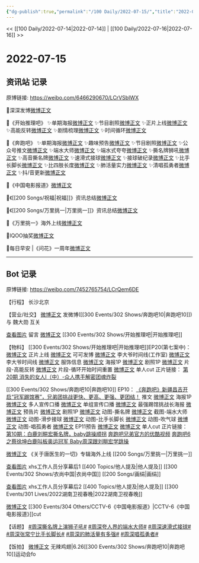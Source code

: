 ```yaml
---
{"dg-publish":true,"permalink":"/100 Daily/2022-07-15/","title":"2022-07-15","created":"2022-12-06T16:09:12.000+08:00","updated":"2023-04-11T14:46:33.000+08:00"}
---
```



<< [[100 Daily/2022-07-14\|2022-07-14]] | [[100 Daily/2022-07-16\|2022-07-16]] >>

# 2022-07-15

## 资讯站 记录

原博链接: https://weibo.com/6466290670/LCrVSbIWX

🌟深深发博[微博正文](https://m.weibo.cn/6466290670/4791592068318994)

🌟《开始推理吧》
✨单期海报[微博正文](https://m.weibo.cn/6466290670/4791440707687389)
✨节目剧照[微博正文](https://m.weibo.cn/6466290670/4791486929440750)
✨正片上线[微博正文](https://m.weibo.cn/6466290670/4791550100376166)
✨高能反转[微博正文](https://m.weibo.cn/6466290670/4791551424987252)
✨剧情梳理[微博正文](https://m.weibo.cn/6466290670/4791567343421065)
✨时间循环[微博正文](https://m.weibo.cn/6466290670/4791582153509101)

🌟《奔跑吧》
✨单期海报[微博正文](https://m.weibo.cn/6466290670/4791441290696825)
✨趣味预告[微博正文](https://m.weibo.cn/6466290670/4791454314269142)
✨节目剧照[微博正文](https://m.weibo.cn/6466290670/4791546585290571)
✨公众号推文[微博正文](https://m.weibo.cn/6466290670/4791504688910704)
✨端水大师[微博正文](https://m.weibo.cn/6466290670/4791622116312909)
✨端水式夸夸[微博正文](https://m.weibo.cn/6466290670/4791622451069069)
✨撕名牌狮吼[微博正文](https://m.weibo.cn/6466290670/4791622409917817)
✨高音撕名牌[微博正文](https://m.weibo.cn/6466290670/4791621838702437)
✨速滑式接球[微博正文](https://m.weibo.cn/6466290670/4791621901617309)
✨接球破纪录[微博正文](https://m.weibo.cn/6466290670/4791622967757603)
✨比手长脚长[微博正文](https://m.weibo.cn/6466290670/4791621475110438)
✨比四肢长度[微博正文](https://m.weibo.cn/6466290670/4791623651170834)
✨肺活量实力[微博正文](https://m.weibo.cn/6466290670/4791620639129976)
✨清唱孤勇者[微博正文](https://m.weibo.cn/6466290670/4791624955857484)
✨抖/音更新[微博正文](https://m.weibo.cn/6466290670/4791623991431454)

🌟《中国电影报道》[微博正文](https://m.weibo.cn/6466290670/4791488666405911)

🌟《[[200 Songs/祝福\|祝福]]》资讯总结[微博正文](https://m.weibo.cn/6466290670/4791490968293256)

🌟《[[200 Songs/万里挑一\|万里挑一]]》资讯总结[微博正文](https://m.weibo.cn/6466290670/4791434462368517)

🌟《万里挑一》海外上线[微博正文](https://m.weibo.cn/6466290670/4791455585407793)

🌟IQOO抽奖[微博正文](https://m.weibo.cn/6466290670/4791627275043374)

🌟每日早安 |《问花》一周年[微博正文](https://m.weibo.cn/6466290670/4791422370189392)

---
## Bot 记录

原博链接: https://weibo.com/7452765754/LCrQem6DE

【行程】
长沙北京

【营业/社交】
[微博正文](https://weibo.com/1736988591/LCqGRyBYj) 发微博([[300 Events/302 Shows/奔跑吧10\|奔跑吧10]])
与 魏大勋 互关

[查看图片](https://wx3.sinaimg.cn/large/0088n2Pggy1h480aiq67hj30yi077wew.jpg) 留言 [微博正文](https://weibo.com/1736988591/LCglt8N50) [[300 Events/302 Shows/开始推理吧\|开始推理吧]]

【物料】
[[300 Events/302 Shows/开始推理吧\|开始推理吧]]EP20(第七案中)：
[微博正文](https://weibo.com/2162247381/LCpBirEqv) 正片上线
[微博正文](https://weibo.com/7736960489/LCpOCjvb3) 可可发博
[微博正文](https://weibo.com/7478855230/LCpODaxsF) 李大爷时间线(工作室)
[微博正文](https://weibo.com/2162247381/LCpLQjO1W) 李大爷时间线
[微博正文](https://weibo.com/7710473200/LCpqTjIlN) 服饰信息
[微博正文](https://weibo.com/2162247381/LCmCz9fNR) 海报1P
[微博正文](https://weibo.com/2162247381/LCnNCrfeB) 剧照1P
[微博正文](https://weibo.com/2162247381/LCpEnCylM) 片段-高能反转
[微博正文](https://weibo.com/2162247381/LCqgKBQQH) 片段-循环开始时间重置
[微博正文](http://weibo.com/1371117067/LCq8ScfdM) 单人cut
正片链接：
[第20期 消失的女人Ⅰ（中）-众人携手解密团魂炸裂](https://weibo.cn/sinaurl?u=https%3A%2F%2Fv.qq.com%2Fx%2Fcover%2Fmzc00200u0m8yak%2Ff0043qe4imr.html)

[[300 Events/302 Shows/奔跑吧10\|奔跑吧10]] EP10：
[《奔跑吧》新疆昌吉开启“冠军踢馆赛”，兄弟团挑战更快、更高、更强、更团结！](https://weibo.cn/sinaurl?u=https%3A%2F%2Fmp.weixin.qq.com%2Fs%2FGLApw0t8Re8KMh3Kxml5Sw%3Ffrom%3Dsinglemessage%26scene%3D1%26subscene%3D10000%26clicktime%3D1657866928%26enterid%3D1657866928) 推文
[微博正文](https://weibo.com/5242381821/LCmCyxB9O) 海报1P
[微博正文](https://weibo.com/5242381821/LCmIDiRpf) 多人宣传口播
[微博正文](https://weibo.com/5242381821/LCmOIFuWt) 单组宣传口播
[微博正文](https://weibo.com/5242381821/LCnd4BaYn) 最强踢馆挑战长海报
[微博正文](https://weibo.com/5242381821/LCnu0vlBH) 预告片
[微博正文](https://weibo.com/5242381821/LCoYG3hhG) 剧照1P
[微博正文](https://weibo.com/5242381821/LCr8khNKH) 动图-撕名牌
[微博正文](https://weibo.com/5242381821/LCrcA703A) 截图-端水大师
[微博正文](https://weibo.com/5242381821/LCrgvzU3t) 动图-滑步接球
[微博正文](https://weibo.com/5242381821/LCrio2H0D) 动图-比手长脚长
[微博正文](https://weibo.com/5242381821/LCrq9Fx93) 动图-吹气球
[微博正文](https://weibo.com/5242381821/LCrwdwrSf) 动图-唱孤勇者
[微博正文](https://weibo.com/5242381821/LCrFj54vn) EP11预告
[微博正文](http://weibo.com/1591169702/LCrGuz3oA) [微博正文](http://weibo.com/1371117067/LCrI19OEK) 单人cut
正片链接：
[第10期：白鹿刘畊宏撕名牌，baby跳操顺拐](https://weibo.cn/sinaurl?u=https%3A%2F%2Fv.qq.com%2Fx%2Fcover%2Fmzc00200wksgoic%2Fy0043bntpv2.html)
[奔跑吧兄弟官方的优酷视频](https://weibo.cn/sinaurl?u=https%3A%2F%2Fv.youku.com%2Fv_show%2Fid_XNTg2OTY0NTYwNA%3D%3D.html%3Fscm%3D20140719.manual.15319.video_XNTg2OTY0NTYwNA%253D%253D%26spm%3Da2ha1.14919748_WEBHOME_GRAY.drawer2.d_zj1_4)
[奔跑吧6之蔡徐坤白鹿叫板奥运冠军 Baby周深跟刘畊宏学跳操](https://weibo.cn/sinaurl?u=https%3A%2F%2Fwww.iqiyi.com%2Fv_1udg5yjq984.html)

[微博正文](https://weibo.com/6562790546/LCmV32aLT) 《关于唐医生的一切》专辑海外上线 [[200 Songs/万里挑一\|万里挑一]]

[查看图片](https://wx4.sinaimg.cn/large/0088n2Pggy1h480eh6rx4j30qk1b942t.jpg) xhs工作人员分享幕后1 [[400 Topics/他人提及\|他人提及]] [[300 Events/302 Shows/衣尚中国\|衣尚中国]] [[200 Songs/画绢\|画绢]]

[查看图片](https://wx2.sinaimg.cn/large/0088n2Pggy1h4808o2prbj30qk1b9q6a.jpg) xhs工作人员分享幕后2 [[400 Topics/他人提及\|他人提及]] [[300 Events/301 Lives/2022湖南卫视春晚\|2022湖南卫视春晚]]

[微博正文](https://m.weibo.cn/6466290670/4791488666405911) [[300 Events/304 Others/CCTV-6《中国电影报道》\|CCTV-6《中国电影报道》]]cut

【话题】
[#周深撕名牌上演狮子吼#](https://s.weibo.com/weibo?q=%23%E5%91%A8%E6%B7%B1%E6%92%95%E5%90%8D%E7%89%8C%E4%B8%8A%E6%BC%94%E7%8B%AE%E5%AD%90%E5%90%BC%23)
[#周深夸人界的端水大师#](https://s.weibo.com/weibo?q=%23%E5%91%A8%E6%B7%B1%E5%A4%B8%E4%BA%BA%E7%95%8C%E7%9A%84%E7%AB%AF%E6%B0%B4%E5%A4%A7%E5%B8%88%23)
[#周深速滑式接球#](https://s.weibo.com/weibo?q=%23%E5%91%A8%E6%B7%B1%E9%80%9F%E6%BB%91%E5%BC%8F%E6%8E%A5%E7%90%83%23)
[#周深张常宁比手长脚长#](https://s.weibo.com/weibo?q=%23%E5%91%A8%E6%B7%B1%E5%BC%A0%E5%B8%B8%E5%AE%81%E6%AF%94%E6%89%8B%E9%95%BF%E8%84%9A%E9%95%BF%23)
[#周深的肺活量有多强#](https://s.weibo.com/weibo?q=%23%E5%91%A8%E6%B7%B1%E7%9A%84%E8%82%BA%E6%B4%BB%E9%87%8F%E6%9C%89%E5%A4%9A%E5%BC%BA%23)
[#周深唱孤勇者#](https://s.weibo.com/weibo?q=%23%E5%91%A8%E6%B7%B1%E5%94%B1%E5%AD%A4%E5%8B%87%E8%80%85%23)

【饭拍】
[微博正文](https://m.weibo.cn/7495641082/4791632552265325) 无辣鸡翅|6.26[[300 Events/302 Shows/奔跑吧10\|奔跑吧10]]运动会fo

